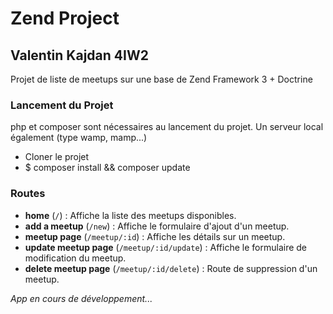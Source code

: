 # Zend Project

## Valentin Kajdan 4IW2

Projet de liste de meetups sur une base de Zend Framework 3 + Doctrine

### Lancement du Projet

php et composer sont nécessaires au lancement du projet. Un serveur local également (type wamp, mamp...)
* Cloner le projet
* $ composer install && composer update

### Routes

* **home** (``/``) : Affiche la liste des meetups disponibles.
* **add a meetup** (``/new``) : Affiche le formulaire d'ajout d'un meetup.
* **meetup page** (``/meetup/:id``) : Affiche les détails sur un meetup.
* **update meetup page** (``/meetup/:id/update``) : Affiche le formulaire de modification du meetup.
* **delete meetup page** (``/meetup/:id/delete``) : Route de suppression d'un meetup.

*App en cours de développement...*
